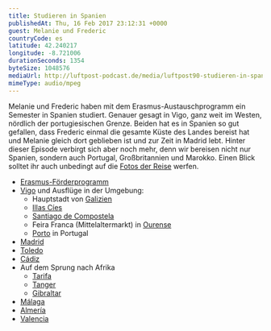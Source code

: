 ```yaml
---
title: Studieren in Spanien
publishedAt: Thu, 16 Feb 2017 23:12:31 +0000
guest: Melanie und Frederic
countryCode: es
latitude: 42.240217
longitude: -8.721006
durationSeconds: 1354
byteSize: 1048576 
mediaUrl: http://luftpost-podcast.de/media/luftpost90-studieren-in-spanien.mp3
mimeType: audio/mpeg
---
```


Melanie und Frederic haben mit dem Erasmus-Austauschprogramm ein Semester in Spanien studiert. Genauer gesagt in Vigo, ganz weit im Westen, nördlich der portugiesischen Grenze. Beiden hat es in Spanien so gut gefallen, dass Frederic einmal die gesamte Küste des Landes bereist hat und Melanie gleich dort geblieben ist und zur Zeit in Madrid lebt. Hinter dieser Episode verbirgt sich aber noch mehr, denn wir bereisen nicht nur Spanien, sondern auch Portugal, Großbritannien und Marokko. Einen Blick solltet ihr auch unbedingt auf die [Fotos der Reise](https://www.flickr.com/photos/fredericw/sets/72157676374370574) werfen. 
* [Erasmus-Förderprogramm](https://esn.org/erasmus)
* [Vigo](https://de.wikipedia.org/wiki/Vigo) und Ausflüge in der Umgebung:  
   * Hauptstadt von [Galizien](https://de.wikipedia.org/wiki/Galizien)  
   * [Illas Cíes](https://de.wikipedia.org/wiki/Illas%5FC%C3%ADes)  
   * [Santiago de Compostela](https://de.wikipedia.org/wiki/Santiago%5Fde%5FCompostela)  
   * Feira Franca (Mittelaltermarkt) in [Ourense](https://de.wikipedia.org/wiki/Ourense)  
   * [Porto](https://de.wikipedia.org/wiki/Porto) in Portugal
* [Madrid](https://de.wikipedia.org/wiki/Madrid)
* [Toledo](https://de.wikipedia.org/wiki/Toledo)
* [Cádiz](https://de.wikipedia.org/wiki/)
* Auf dem Sprung nach Afrika  
   * [Tarifa](https://de.wikipedia.org/wiki/Tarifa)  
   * [Tanger](https://de.wikipedia.org/wiki/Tanger)  
   * [Gibraltar](https://de.wikipedia.org/wiki/Gibraltar)
* [Málaga](https://de.wikipedia.org/wiki/Málaga)
* [Almería](https://de.wikipedia.org/wiki/Almer%C3%ADa)
* [Valencia](https://de.wikipedia.org/wiki/Valencia)
